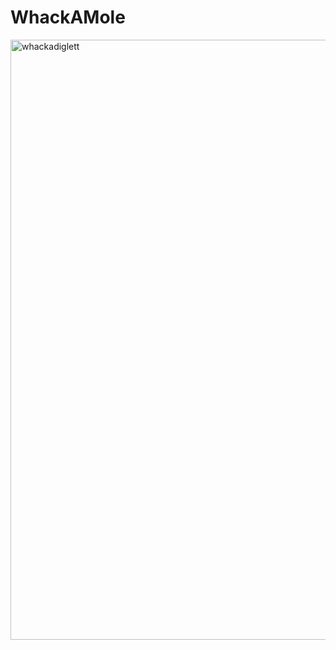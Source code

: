# WhackAMole

<img width="960" alt="whackadiglett" src="https://user-images.githubusercontent.com/95426832/219948882-53800336-ea45-40f6-b3d7-f2111b8e4707.png">
